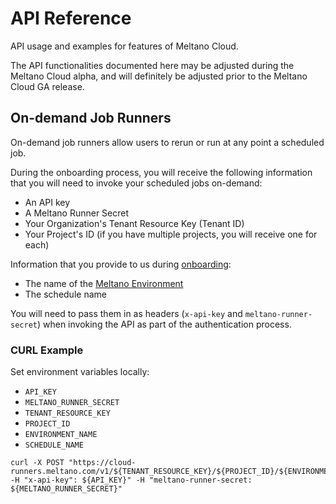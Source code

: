 # API Reference

API usage and examples for features of Meltano Cloud.

The API functionalities documented here may be adjusted during the Meltano Cloud alpha, and will definitely be adjusted prior to the Meltano Cloud GA release.

## On-demand Job Runners

On-demand job runners allow users to rerun or run at any point a scheduled job.

During the onboarding process, you will receive the following information that you will need to invoke your scheduled jobs on-demand:
- An API key
- A Meltano Runner Secret
- Your Organization's Tenant Resource Key (Tenant ID)
- Your Project's ID (if you have multiple projects, you will receive one for each)

Information that you provide to us during [onboarding](https://github.com/meltano/cloud-docs/blob/main/docs/onboarding.md#step-1-submit-project-onboarding-information):
- The name of the [Meltano Environment](https://docs.meltano.com/concepts/environments)
- The schedule name

You will need to pass them in as headers (`x-api-key` and `meltano-runner-secret`) when invoking the API as part of the authentication process.

### CURL Example

Set environment variables locally:
- `API_KEY`
- `MELTANO_RUNNER_SECRET`
- `TENANT_RESOURCE_KEY`
- `PROJECT_ID`
- `ENVIRONMENT_NAME`
- `SCHEDULE_NAME`

```
curl -X POST "https://cloud-runners.meltano.com/v1/${TENANT_RESOURCE_KEY}/${PROJECT_ID}/${ENVIRONMENT_NAME}/${SCHEDULE_NAME}" -H "x-api-key": ${API_KEY}" -H "meltano-runner-secret: ${MELTANO_RUNNER_SECRET}"
```
